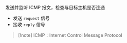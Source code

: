 发送并监听 ICMP 报文，检查与目标主机是否连通
- 发送 `request` 信号
- 接收 `reply` 信号

> [!note] ICMP：Internet Control Message Protocol